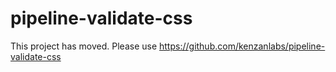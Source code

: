 # pipeline-validate-css

This project has moved.  Please use https://github.com/kenzanlabs/pipeline-validate-css
